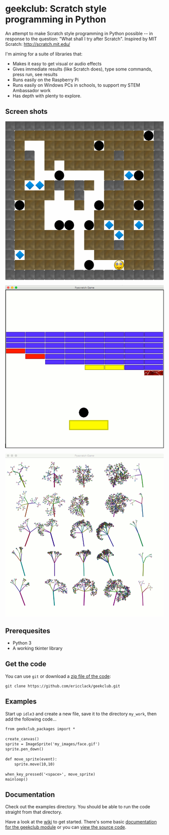 geekclub: Scratch style programming in Python
=============================================

An attempt to make Scratch style programming in Python possible -- in
response to the question: "What shall I try after Scratch". Inspired by MIT Scratch: http://scratch.mit.edu/

I'm aiming for a suite of libraries that:

* Makes it easy to get visual or audio effects
* Gives immediate results (like Scratch does), type some commands, press run, see results
* Runs easily on the Raspberry Pi
* Runs easily on Windows PCs in schools, to support my STEM Ambassador work
* Has depth with plenty to explore.

Screen shots
------------

![boulder screen shot](/images/boulder.png)

![pong screen shot](/images/pong.png)

![fractal trees screen shot](/images/fractal-trees.png)


Prerequesites
-------------

* Python 3
* A working tkinter library

Get the code
------------

You can use `git` or download a [zip file of the code](https://github.com/ericclack/geekclub/archive/master.zip):

    git clone https://github.com/ericclack/geekclub.git


Examples
--------

Start up `idle3` and create a new file, save it to the directory `my_work`, then add the following code...

```
from geekclub_packages import *
  
create_canvas()
sprite = ImageSprite('my_images/face.gif')
sprite.pen_down()

def move_sprite(event):
    sprite.move(10,10)

when_key_pressed('<space>', move_sprite)
mainloop()
```

Documentation
-------------

Check out the examples directory. You should be able to run the code straight
from that directory.

Have a look at the [wiki](https://github.com/ericclack/geekclub/wiki) to get started. There's some basic [documentation for the geekclub module](http://htmlpreview.github.io/?https://github.com/ericclack/geekclub/blob/master/geekclub/pyscratch.html) or you can [view the source code](https://github.com/ericclack/geekclub/blob/master/geekclub/pyscratch.py).

